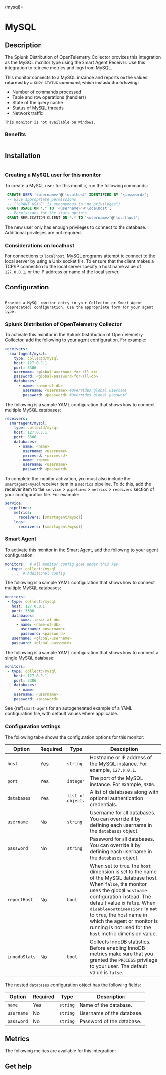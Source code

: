 (mysql)=
# MySQL
<meta name="description" content="Use this Splunk Observability Cloud integration for the MySQL monitor. See benefits, install, configuration, and metrics">

## Description

The Splunk Distribution of OpenTelemetry Collector provides this integration as the MySQL monitor type using the Smart Agent Receiver. 
Use this integration to retrieve metrics and logs from MySQL.

This monitor connects to a MySQL instance and reports on the values returned by a `SHOW STATUS` command, which include the following:

  - Number of commands processed
  - Table and row operations (handlers)
  - State of the query cache
  - Status of MySQL threads
  - Network traffic

```{note}
This monitor is not available on Windows.
```

### Benefits

```{include} /_includes/benefits.md
```

## Installation

```{include} /_includes/collector-installation-linux.md
```

### Creating a MySQL user for this monitor

To create a MySQL user for this monitor, run the following commands:

```sql
 CREATE USER '<username>'@'localhost' IDENTIFIED BY '<password>';
 -- Give appropriate permissions
 -- ("GRANT USAGE" is synonymous to "no privileges")
 GRANT USAGE ON *.* TO '<username>'@'localhost';
 -- Permissions for the stats options
 GRANT REPLICATION CLIENT ON *.* TO '<username>'@'localhost';
```

The new user only has enough privileges to connect to the database. Additional privileges are not required.

### Considerations on localhost

For connections to `localhost`, MySQL programs attempt to connect to the local server by using a Unix socket file. To ensure that the client makes a TCP/IP connection to the local server specify a host name value of `127.0.0.1`, or the IP address or name of the local server.

## Configuration

```{include} /_includes/configuration.md
```

```{note}
Provide a MySQL monitor entry in your Collector or Smart Agent (deprecated) configuration. Use the appropriate form for your agent type.
```

### Splunk Distribution of OpenTelemetry Collector

To activate this monitor in the Splunk Distribution of OpenTelemetry Collector, add the following to your agent configuration. For example:

```yaml
receivers:
  smartagent/mysql:
    type: collectd/mysql
    host: 127.0.0.1
    port: 3306
    username: <global-username-for-all-db>
    password: <global-password-for-all-db>
    databases:
      - name: <name-of-db>
        username: <username> #Overrides global username
        password: <password> #Overrides global password
```

The following is a sample YAML configuration that shows how to connect multiple MySQL databases:

```yaml
receivers:
  smartagent/mysql:
    type: collectd/mysql
    host: 127.0.0.1
    port: 3306
    databases:
      - name: <name>
        username: <username>
        password: <password>
      - name: <name>
        username: <username>
        password: <password>
```

To complete the monitor activation, you must also include the `smartagent/mysql` receiver item in a `metrics` pipeline. To do this, add the receiver item to the `service` > `pipelines` > `metrics` > `receivers` section of your configuration file. For example:

```yaml
service:
  pipelines:
    metrics:
      receivers: [smartagent/mysql]
    logs:
      receivers: [smartagent/mysql]
```

### Smart Agent

To activate this monitor in the Smart Agent, add the following to your agent configuration:

```yaml
monitors:  # All monitor config goes under this key
 - type: collectd/mysql
   ...  # Additional config
```

The following is a sample YAML configuration that shows how to connect multiple MySQL databases:

```yaml
monitors:
 - type: collectd/mysql
   host: 127.0.0.1
   port: 3306
   databases:
     - name: <name-of-db>
     - name: <name-of-db>
       username: <username>
       password: <password>
   username: <global-username>
   password: <global-password>
```

The following is a sample YAML configuration that shows how to connect a single MySQL database:

```yaml
monitors:
 - type: collectd/mysql
    host: 127.0.0.1
    port: 3306
    databases:
      - name:
    username: <username>
    password: <password>
```

See {ref}`smart-agent` for an autogenerated example of a YAML configuration file, with default values where applicable.

### Configuration settings

The following table shows the configuration options for this monitor:

| Option | Required | Type | Description |
| --- | --- | --- | --- |
| `host` | Yes | `string` | Hostname or IP address of the MySQL instance. For example, `127.0.0.1`. |
| `port` | Yes | `integer` | The port of the MySQL instance. For example, `3306`. |
| `databases` | Yes | `list of objects` | A list of databases along with optional authentication credentials. |
| `username` | No | `string` | Username for all databases. You can override it by defining each username in the `databases` object. |
| `password` | No | `string` | Password for all databases. You can override it by defining each username in the `databases` object. |
| `reportHost` | No | `bool` | When set to `true`, the `host` dimension is set to the name of the MySQL database host. When `false`, the monitor uses the global `hostname` configuration instead. The default value is `false`. When `disableHostDimensions` is set to `true`, the host name in which the agent or monitor is running is not used for the `host` metric dimension value.  |
| `innodbStats` | No | `bool` | Collects InnoDB statistics. Before enabling InnoDB metrics make sure that you granted the `PROCESS` privilege to your user. The default value is `false`. |

The nested `databases` configuration object has the following fields:

| Option | Required | Type | Description |
| --- | --- | --- | --- |
| `name` | Yes | `string` | Name of the database. |
| `username` | No | `string` | Username of the database. |
| `password` | No | `string` | Password of the database. |

## Metrics

The following metrics are available for this integration:

<div class="metrics-yaml" url="https://raw.githubusercontent.com/signalfx/integrations/main/mysql/metrics.yaml"></div>

## Get help

```{include} /_includes/troubleshooting.md
```
